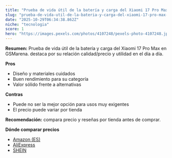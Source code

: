 ```yaml
---
title: "Prueba de vida útil de la batería y carga del Xiaomi 17 Pro Max en GSMarena."
slug: "prueba-de-vida-util-de-la-bateria-y-carga-del-xiaomi-17-pro-max-en-gsmarena"
date: "2025-10-29T06:34:38.862Z"
niche: "tecnologia"
score: 1
hero: "https://images.pexels.com/photos/4107248/pexels-photo-4107248.jpeg?auto=compress&cs=tinysrgb&fit=crop&h=627&w=1200&auto=compress&cs=tinysrgb&w=1200&h=675&fit=crop"
---
```


**Resumen:** Prueba de vida útil de la batería y carga del Xiaomi 17 Pro Max en GSMarena. destaca por su relación calidad/precio y utilidad en el día a día.

**Pros**
- Diseño y materiales cuidados
- Buen rendimiento para su categoría
- Valor sólido frente a alternativas

**Contras**
- Puede no ser la mejor opción para usos muy exigentes
- El precio puede variar por tienda

**Recomendación:** compara precio y reseñas por tienda antes de comprar.

**Dónde comparar precios**
- [Amazon (ES)](https://www.amazon.es/s?k=Prueba%20de%20vida%20%C3%BAtil%20de%20la%20bater%C3%ADa%20y%20carga%20del%20Xiaomi%2017%20Pro%20Max%20en%20GSMarena.&tag=teknovashop25-21)
- [AliExpress](https://www.aliexpress.com/wholesale?SearchText=Prueba%20de%20vida%20%C3%BAtil%20de%20la%20bater%C3%ADa%20y%20carga%20del%20Xiaomi%2017%20Pro%20Max%20en%20GSMarena.)
- [SHEIN](https://www.shein.com/pdsearch/Prueba%20de%20vida%20%C3%BAtil%20de%20la%20bater%C3%ADa%20y%20carga%20del%20Xiaomi%2017%20Pro%20Max%20en%20GSMarena.)